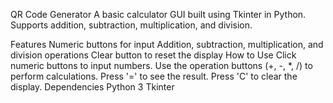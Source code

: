 QR Code Generator
A basic calculator GUI built using Tkinter in Python. Supports addition, subtraction, multiplication, and division.

Features
Numeric buttons for input
Addition, subtraction, multiplication, and division operations
Clear button to reset the display
How to Use
Click numeric buttons to input numbers.
Use the operation buttons (+, -, *, /) to perform calculations.
Press '=' to see the result.
Press 'C' to clear the display.
Dependencies
Python 3
Tkinter
